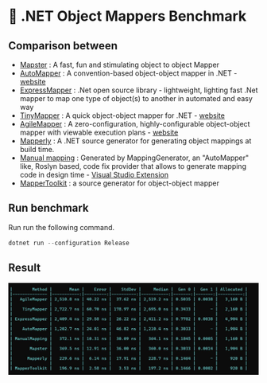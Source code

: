 ﻿# 🥇 .NET Object Mappers Benchmark 

## Comparison between
- [Mapster](https://github.com/MapsterMapper/Mapster) : A fast, fun and stimulating object to object Mapper
- [AutoMapper](https://github.com/AutoMapper/AutoMapper) : A convention-based object-object mapper in .NET - [website](http://automapper.org/)
- [ExpressMapper](https://github.com/fluentsprings/ExpressMapper) : .Net open source library - lightweight, lighting fast .Net mapper to map one type of object(s) to another in automated and easy way
- [TinyMapper](https://github.com/TinyMapper/TinyMapper) : A quick object-object mapper for .NET - [website](http://tinymapper.net/)
- [AgileMapper](https://github.com/agileobjects/AgileMapper) : A zero-configuration, highly-configurable object-object mapper with viewable execution plans - [website](http://expressmapper.org/)
- [Mapperly](https://github.com/riok/Mapperly) : A .NET source generator for generating object mappings at build time.
- [Manual mapping](https://github.com/cezarypiatek/MappingGenerator) : Generated by MappingGenerator, an "AutoMapper" like, Roslyn based, code fix provider that allows to generate mapping code in design time - [Visual Studio Extension](https://marketplace.visualstudio.com/items?itemName=54748ff9-45fc-43c2-8ec5-cf7912bc3b84.mappinggenerator)
- [MapperToolkit](https://github.com/GaoNian-NET/MapperToolkit) : a source generator for object-object mapper
## Run benchmark
Run run the following command.
```c#
dotnet run --configuration Release
```

## Result
![Benchmark](benchmark.jpg)
